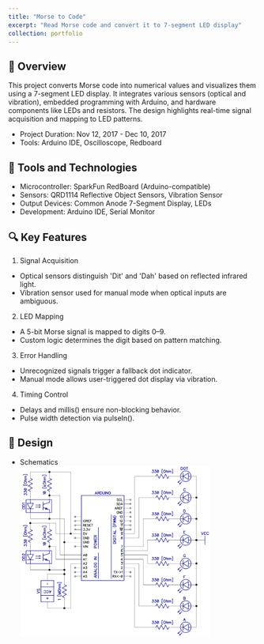 ```yaml
---
title: "Morse to Code"
excerpt: "Read Morse code and convert it to 7-segment LED display"
collection: portfolio
---
```


📌 Overview
---
This project converts Morse code into numerical values and visualizes them using a 7-segment LED display. It integrates various sensors (optical and vibration), embedded programming with Arduino, and hardware components like LEDs and resistors. The design highlights real-time signal acquisition and mapping to LED patterns.
- Project Duration: Nov 12, 2017 - Dec 10, 2017
- Tools: Arduino IDE, Oscilloscope, Redboard

🧰 Tools and Technologies
---
- Microcontroller: SparkFun RedBoard (Arduino-compatible)
- Sensors: QRD1114 Reflective Object Sensors, Vibration Sensor
- Output Devices: Common Anode 7-Segment Display, LEDs
- Development: Arduino IDE, Serial Monitor

🔍 Key Features
---
1. Signal Acquisition
- Optical sensors distinguish 'Dit' and 'Dah' based on reflected infrared light.
- Vibration sensor used for manual mode when optical inputs are ambiguous.
2. LED Mapping
- A 5-bit Morse signal is mapped to digits 0–9.
- Custom logic determines the digit based on pattern matching.
3. Error Handling
- Unrecognized signals trigger a fallback dot indicator.
- Manual mode allows user-triggered dot display via vibration.
4. Timing Control
- Delays and millis() ensure non-blocking behavior.
- Pulse width detection via pulseIn().

🎨 Design
---
- Schematics  
    <img src="../images/portfolio/portfolio-1-1.png" alt="Schematic" width="80%">
